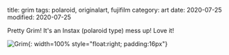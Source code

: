 title: grim
tags: polaroid, originalart, fujifilm
category: art
date: 2020-07-25
modified: 2020-07-25

Pretty Grim!   It's an Instax (polaroid type) mess up!  Love it!

![Grim]({static}/images/2020-07-17_14-38-51_526.jpeg){: width=100% style="float:right; padding:16px"}    

